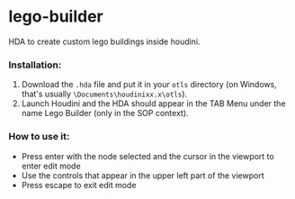 # lego-builder
HDA to create custom lego buildings inside houdini.

### Installation:
1. Download the `.hda` file and put it in your `otls` directory (on Windows, that's usually `\Documents\houdinixx.x\otls`).
2. Launch Houdini and the HDA should appear in the TAB Menu under the name Lego Builder (only in the SOP context).

### How to use it:
- Press enter with the node selected and the cursor in the viewport to enter edit mode
- Use the controls that appear in the upper left part of the viewport
- Press escape to exit edit mode 
